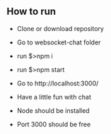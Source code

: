 ## How to run
* Clone or download repository 
* Go to websocket-chat folder 
* run $>npm i
* run $>npm start
* Go to http://localhost:3000/
* Have a little fun with chat

* Node should be installed 
* Port 3000 should be free 
